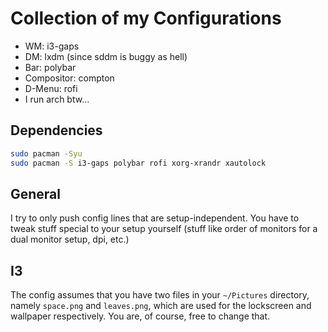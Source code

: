 # Collection of my Configurations
* WM: i3-gaps
* DM: lxdm (since sddm is buggy as hell)
* Bar: polybar
* Compositor: compton
* D-Menu: rofi
* I run arch btw...

## Dependencies
```bash
sudo pacman -Syu
sudo pacman -S i3-gaps polybar rofi xorg-xrandr xautolock
```
## General
I try to only push config lines that are setup-independent. You have to tweak stuff special to your setup yourself (stuff like order of monitors for a dual monitor setup, dpi, etc.)

## I3
The config assumes that you have two files in your `~/Pictures` directory, namely `space.png` and `leaves.png`, which are used for the lockscreen and wallpaper respectively. You are, of course, free to change that.

